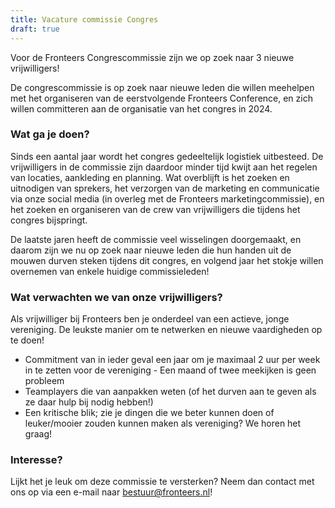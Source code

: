 ```yaml
---
title: Vacature commissie Congres 
draft: true
---
```

Voor de Fronteers Congrescommissie zijn we op zoek naar 3 nieuwe vrijwilligers!

De congrescommissie is op zoek naar nieuwe leden die willen meehelpen met het organiseren van de eerstvolgende Fronteers Conference, en zich willen committeren aan de organisatie van het congres in 2024.

### Wat ga je doen?

Sinds een aantal jaar wordt het congres gedeeltelijk logistiek uitbesteed. De vrijwilligers in de commissie zijn daardoor minder tijd kwijt aan het regelen van locaties, aankleding en planning. Wat overblijft is het zoeken en uitnodigen van sprekers, het verzorgen van de marketing en communicatie via onze social media (in overleg met de Fronteers marketingcommissie), en het zoeken en organiseren van de crew van vrijwilligers die tijdens het congres bijspringt.

De laatste jaren heeft de commissie veel wisselingen doorgemaakt, en daarom zijn we nu op zoek naar nieuwe leden die hun handen uit de mouwen durven steken tijdens dit congres, en volgend jaar het stokje willen overnemen van enkele huidige commissieleden!

### Wat verwachten we van onze vrijwilligers?

Als vrijwilliger bij Fronteers ben je onderdeel van een actieve, jonge vereniging. De leukste manier om te netwerken en nieuwe vaardigheden op te doen!

- Commitment van in ieder geval een jaar om je maximaal 2 uur per week in te zetten voor de vereniging - Een maand of twee meekijken is geen probleem
- Teamplayers die van aanpakken weten (of het durven aan te geven als ze daar hulp bij nodig hebben!)
- Een kritische blik; zie je dingen die we beter kunnen doen of leuker/mooier zouden kunnen maken als vereniging? We horen het graag!

### Interesse?

Lijkt het je leuk om deze commissie te versterken? Neem dan contact met ons op via een e-mail naar [bestuur@fronteers.nl](mailto:bestuur@fronteers.nl)!
